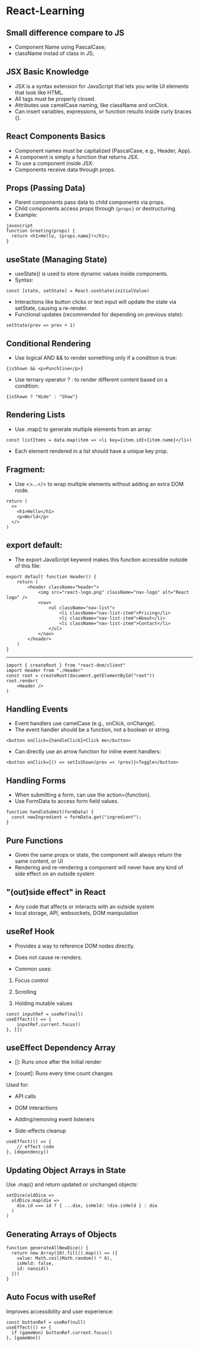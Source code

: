 # React-Learning

## Small difference compare to JS

- Component Name using PascalCase;
- className instad of class in JS;

## JSX Basic Knowledge 
- JSX is a syntax extension for JavaScript that lets you write UI elements that look like HTML.
- All tags must be properly closed.
- Attributes use camelCase naming, like className and onClick.
- Can insert variables, expressions, or function results inside curly braces {}.

 ## React Components Basics
- Component names must be capitalized (PascalCase, e.g., Header, App).
- A component is simply a function that returns JSX.
- To use a component inside JSX: <MyComponent />
- Components receive data through props.

## Props (Passing Data)
- Parent components pass data to child components via props.
- Child components access props through `{props}` or destructuring.
- Example:

```
javascript
function Greeting(props) {
  return <h1>Hello, {props.name}!</h1>;
}
```

## useState (Managing State)
- useState() is used to store dynamic values inside components.
- Syntax:
```
const [state, setState] = React.useState(initialValue)
```
- Interactions like button clicks or text input will update the state via setState, causing a re-render.
- Functional updates (recommended for depending on previous state):
```
setState(prev => prev + 1)
```

## Conditional Rendering
- Use logical AND && to render something only if a condition is true:
```
{isShown && <p>Punchline</p>}
```
- Use ternary operator ? : to render different content based on a condition:
```
{isShown ? "Hide" : "Show"}
```

## Rendering Lists
- Use .map() to generate multiple elements from an array:
```
const listItems = data.map(item => <li key={item.id}>{item.name}</li>)
```
- Each element rendered in a list should have a unique key prop.

## Fragment: 
- Use <>...</> to wrap multiple elements without adding an extra DOM node.
```
return (
  <>
    <h1>Hello</h1>
    <p>World</p>
  </>
)
```

## export default: 
- The export JavaScript keyword makes this function accessible outside of this file:
```
export default function Header() {
    return (
        <header className="header">
            <img src="react-logo.png" className="nav-logo" alt="React logo" />
            <nav>
                <ul className="nav-list">
                    <li className="nav-list-item">Pricing</li>
                    <li className="nav-list-item">About</li>
                    <li className="nav-list-item">Contact</li>
                </ul>
            </nav>
        </header>
    )
}
```
---
```
import { createRoot } from "react-dom/client"
import Header from "./Header"
const root = createRoot(document.getElementById("root"))
root.render(
    <Header />
)
```

## Handling Events
- Event handlers use camelCase (e.g., onClick, onChange).
- The event handler should be a function, not a boolean or string.
 ```
<button onClick={handleClick}>Click me</button>
```
- Can directly use an arrow function for inline event handlers:
 ```
<button onClick={() => setIsShown(prev => !prev)}>Toggle</button>
```

## Handling Forms
- When submitting a form, can use the action={function}.
- Use FormData to access form field values.
```
function handleSubmit(formData) {
  const newIngredient = formData.get("ingredient");
}
```

## Pure Functions
- Given the same props or state, the component will always return
  the same content, or UI
- Rendering and re-rendering a component will never have any kind
  of side effect on an outside system

## "(out)side effect" in React
- Any code that affects or interacts with an outside system
- local storage, API, websockets, DOM manipulation

## useRef Hook
- Provides a way to reference DOM nodes directly.

- Does not cause re-renders.

- Common uses:

1. Focus control

2. Scrolling

3. Holding mutable values
```
const inputRef = useRef(null)
useEffect(() => {
    inputRef.current.focus()
}, [])
```

## useEffect Dependency Array
- []: Runs once after the initial render

- [count]: Runs every time count changes

Used for:

- API calls

- DOM interactions

- Adding/removing event listeners

- Side-effects cleanup
```
useEffect(() => {
    // effect code
}, [dependency])
```

## Updating Object Arrays in State
Use .map() and return updated or unchanged objects:
```
setDice(oldDice =>
  oldDice.map(die =>
    die.id === id ? { ...die, isHeld: !die.isHeld } : die
  )
)
```

## Generating Arrays of Objects
```
function generateAllNewDice() {
  return new Array(10).fill().map(() => ({
    value: Math.ceil(Math.random() * 6),
    isHeld: false,
    id: nanoid()
  }))
}
```

## Auto Focus with useRef
Improves accessibility and user experience:
```
const buttonRef = useRef(null)
useEffect(() => {
  if (gameWon) buttonRef.current.focus()
}, [gameWon])
```

